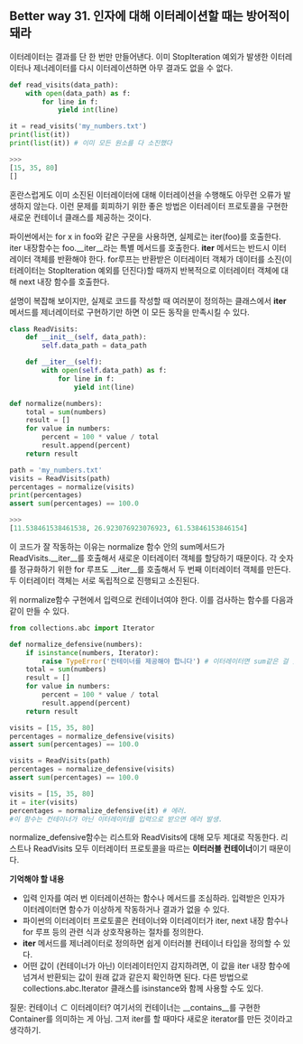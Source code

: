 ## Better way 31. 인자에 대해 이터레이션할 때는 방어적이 돼라

이터레이터는 결과를 단 한 번만 만들어낸다. 이미 StopIteration 예외가 발생한 이터레이터나 제너레이터를 다시 이터레이션하면 아무 결과도 없을 수 없다.

```python
def read_visits(data_path):
    with open(data_path) as f:
        for line in f:
            yield int(line)

it = read_visits('my_numbers.txt')
print(list(it))
print(list(it)) # 이미 모든 원소를 다 소진했다

>>>
[15, 35, 80]
[]
```

혼란스럽게도 이미 소진된 이터레이터에 대해 이터레이션을 수행해도 아무런 오류가 발생하지 않는다. 이런 문제를 회피하기 위한 좋은 방법은 이터레이터 프로토콜을 구현한 새로운 컨테이너 클래스를 제공하는 것이다. 

파이썬에서는 for x in foo와 같은 구문을 사용하면, 실제로는 iter(foo)를 호출한다. iter 내장함수는 foo.__iter__라는 특별 메서드를 호출한다. __iter__ 메서드는 반드시 이터레이터 객체를 반환해야 한다. for루프는 반환받은 이터레이터 객체가 데이터를 소진(이터레이터는 StopIteration 예외를 던진다)할 때까지 반복적으로 이터레이터 객체에 대해 next 내장 함수를 호출한다. 

설명이 복잡해 보이지만, 실제로 코드를 작성할 때 여러분이 정의하는 클래스에서 __iter__ 메서드를 제너레이터로 구현하기만 하면 이 모든 동작을 만족시킬 수 있다. 

```python
class ReadVisits:
    def __init__(self, data_path):
        self.data_path = data_path

    def __iter__(self):
        with open(self.data_path) as f:
            for line in f:
                yield int(line)

def normalize(numbers):
    total = sum(numbers)
    result = []
    for value in numbers:
        percent = 100 * value / total
        result.append(percent)
    return result

path = 'my_numbers.txt'
visits = ReadVisits(path)
percentages = normalize(visits)
print(percentages)
assert sum(percentages) == 100.0

>>>
[11.538461538461538, 26.923076923076923, 61.53846153846154]
```

이 코드가 잘 작동하는 이유는 normalize 함수 안의 sum메서드가 ReadVisits.__iter__를 호출해서 새로운 이터레이터 객체를 할당하기 때문이다. 각 숫자를 정규화하기 위한 for 루프도 __iter__를 호출해서 두 번째 이터레이터 객체를 만든다. 두 이터레이터 객체는 서로 독립적으로 진행되고 소진된다. 

위 normalize함수 구현에서 입력으로 컨테이너여야 한다. 이를 검사하는 함수를 다음과 같이 만들 수 있다.

```python
from collections.abc import Iterator

def normalize_defensive(numbers):
    if isinstance(numbers, Iterator):
        raise TypeError('컨테이너를 제공해야 합니다') # 이터레이터면 sum같은 걸 했을 때 다 소진되고 뒤에 for문 같은 걸 추가적으로 돌릴 수 없음. 반면 컨테이너는 iter를 할 때마다 새로운 iterator를 만듦.
    total = sum(numbers)
    result = []
    for value in numbers:
        percent = 100 * value / total
        result.append(percent)
    return result

visits = [15, 35, 80]
percentages = normalize_defensive(visits)
assert sum(percentages) == 100.0

visits = ReadVisits(path)
percentages = normalize_defensive(visits)
assert sum(percentages) == 100.0

visits = [15, 35, 80]
it = iter(visits)
percentages = normalize_defensive(it) # 에러.
#이 함수는 컨테이너가 아닌 이터레이터를 입력으로 받으면 에러 발생.
```

normalize_defensive함수는 리스트와 ReadVisits에 대해 모두 제대로 작동한다. 리스트나 ReadVisits 모두 이터레이터 프로토콜을 따르는 **이터러블 컨테이너**이기 때문이다. 

**기억해야 할 내용**
- 입력 인자를 여러 번 이터레이션하는 함수나 메서드를 조심하라. 입력받은 인자가 이터레이터면 함수가 이상하게 작동하거나 결과가 없을 수 있다.
- 파이썬의 이터레이터 프로토콜은 컨테이너와 이터레이터가 iter, next 내장 함수나 for 루프 등의 관련 식과 상호작용하는 절차를 정의한다.
- __iter__ 메서드를 제너레이터로 정의하면 쉽게 이터러블 컨테이너 타입을 정의할 수 있다.
- 어떤 값이 (컨테이너가 아닌) 이터레이터인지 감지하려면, 이 값을 iter 내장 함수에 넘겨서 반환되는 값이 원래 값과 같은지 확인하면 된다. 다른 방법으로 collections.abc.Iterator 클래스를 isinstance와 함께 사용할 수도 있다.

질문: $\text{컨테이너} \subset \text{이터레이터}?$ 여기서의 컨테이너는 __contains__를 구현한 Container를 의미하는 게 아님. 그저 iter를 할 때마다 새로운 iterator를 만든 것이라고 생각하기.